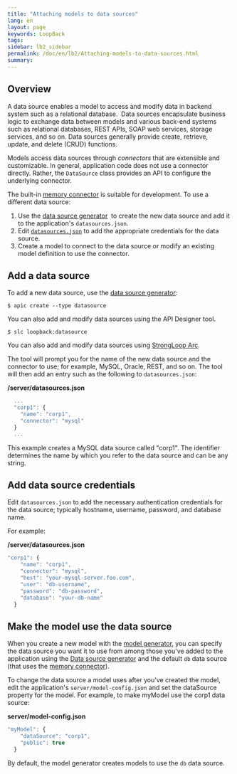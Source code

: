 ```yaml
---
title: "Attaching models to data sources"
lang: en
layout: page
keywords: LoopBack
tags:
sidebar: lb2_sidebar
permalink: /doc/en/lb2/Attaching-models-to-data-sources.html
summary:
---
```


## Overview

A data source enables a model to access and modify data in backend system such as a relational database. 
Data sources encapsulate business logic to exchange data between models and various back-end systems such as relational databases,
REST APIs, SOAP web services, storage services, and so on. Data sources generally provide create, retrieve, update, and delete (CRUD) functions. 

Models access data sources through _connectors_ that are extensible and customizable. In general, application code does not use a connector directly.
Rather, the `DataSource` class provides an API to configure the underlying connector.

The built-in [memory connector](/doc/en/lb2/Memory-connector.html) is suitable for development. To use a different data source:

1.  Use the [data source generator](https://docs.strongloop.com/display/APIC/Data+source+generator) 
    to create the new data source and add it to the application's `datasources.json`.
2.  Edit [`datasources.json`](/doc/en/lb2/datasources.json.html) to add the appropriate credentials for the data source.
3.  Create a model to connect to the data source or modify an existing model definition to use the connector.

## Add a data source

To add a new data source, use the [data source generator](https://docs.strongloop.com/display/APIC/Data+source+generator):

```shell
$ apic create --type datasource
```

You can also add and modify data sources using the API Designer tool.

```shell
$ slc loopback:datasource
```

You can also add and modify data sources using [StrongLoop Arc](https://docs.strongloop.com/display/APIS/Using+Arc).

The tool will prompt you for the name of the new data source and the connector to use; for example, MySQL, Oracle, REST, and so on.
The tool will then add an entry such as the following to `datasources.json`:

**/server/datasources.json**

```javascript
  ...
  "corp1": {
    "name": "corp1",
    "connector": "mysql"
  }
  ...
```

This example creates a MySQL data source called "corp1". The identifier determines the name by which you refer to the data source and can be any string.

## Add data source credentials

Edit `datasources.json` to add the necessary authentication credentials for the data source; typically hostname, username, password, and database name.

For example:

**/server/datasources.json**

```javascript
"corp1": {
    "name": "corp1",
    "connector": "mysql",
    "host": "your-mysql-server.foo.com",
    "user": "db-username",
    "password": "db-password",
    "database": "your-db-name"
  }
```

## Make the model use the data source

When you create a new model with the [model generator](https://docs.strongloop.com/display/APIC/Model+generator),
you can specify the data source you want it to use from among those you've added to the application using the
[Data source generator](https://docs.strongloop.com/display/APIC/Data+source+generator) and the default `db`
data source (that uses the [memory connector](/doc/en/lb2/Memory-connector.html)).

To change the data source a model uses after you've created the model, edit the application's `server/model-config.json`
and set the dataSource property for the model. For example, to make myModel use the corp1 data source:

**server/model-config.json**

```javascript
"myModel": {
    "dataSource": "corp1",
    "public": true
  }
```

By default, the model generator creates models to use the `db` data source.